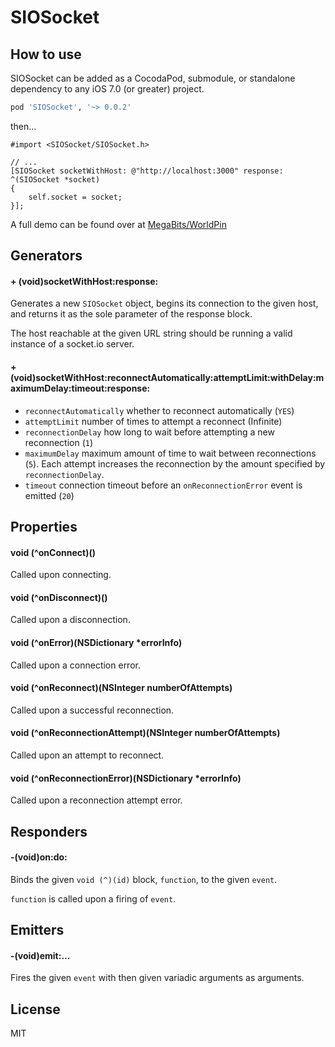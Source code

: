
# SIOSocket

## How to use

SIOSocket can be added as a CocodaPod, submodule, or standalone dependency to any iOS 7.0 (or greater) project.

```ruby
pod 'SIOSocket', '~> 0.0.2'
```

then...

```objc
#import <SIOSocket/SIOSocket.h>

// ...
[SIOSocket socketWithHost: @"http://localhost:3000" response: ^(SIOSocket *socket)
{
    self.socket = socket;
}];
```

A full demo can be found over at [MegaBits/WorldPin](https://github.com/MegaBits/WorldPin)

## Generators

#### + (void)socketWithHost:response:

Generates a new `SIOSocket` object, begins its connection to the given host, and returns it as the sole parameter of the response block.

The host reachable at the given URL string should be running a valid instance of a socket.io server.

#### + (void)socketWithHost:reconnectAutomatically:attemptLimit:withDelay:maximumDelay:timeout:response:

- `reconnectAutomatically` whether to reconnect automatically (`YES`)
- `attemptLimit` number of times to attempt a reconnect (Infinite)
- `reconnectionDelay` how long to wait before attempting a new
reconnection (`1`)
- `maximumDelay` maximum amount of time to wait between
reconnections (`5`). Each attempt increases the reconnection by
the amount specified by `reconnectionDelay`.
- `timeout` connection timeout before an `onReconnectionError` event is emitted (`20`)

## Properties

#### void (^onConnect)()

Called upon connecting.

#### void (^onDisconnect)()

Called upon a disconnection.

#### void (^onError)(NSDictionary *errorInfo)

Called upon a connection error.

#### void (^onReconnect)(NSInteger numberOfAttempts)

Called upon a successful reconnection.

#### void (^onReconnectionAttempt)(NSInteger numberOfAttempts)

Called upon an attempt to reconnect.

#### void (^onReconnectionError)(NSDictionary *errorInfo)

Called upon a reconnection attempt error.

## Responders

#### -(void)on:do:

Binds the given `void (^)(id)` block, `function`, to the given `event`.

`function` is called upon a firing of `event`.

## Emitters

#### -(void)emit:...

Fires the given `event` with then given variadic arguments as arguments.

## License

MIT
